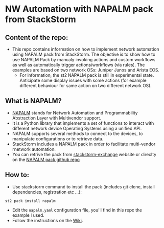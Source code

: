 # NW Automation with NAPALM pack from StackStorm

## Content of the repo:
- This repo contains information on how to implement network automation using NAPALM pack from StackStorm. The objective is to show how to use NAPALM Pack by manualy invoking actions and custom workflows as well as automatically trigger actions/workflows (via rules). The examples are based on two network OSs: Juniper Junos and Arista EOS. 
	- For information, the st2 NAPALM pack is still in experimental state. Anticipate some display issues with some actions (for example different behaviour for same action on two different network OS).

## What is NAPALM?
- [NAPALM](https://napalm.readthedocs.io/en/latest/index.html) stands for Network Automation and Programmability Abstraction Layer with Multivendor support.
- It is a Python library that implements a set of functions to interact with different network device Operating Systems using a unified API.
- NAPALM supports several methods to connect to the devices, to manipulate configurations or to retrieve data.
- StackStorm includes a NAPALM pack in order to facilitate multi-vendor rnetwork automation.
- You can retrive the pack from [stackstorm-exchange](https://exchange.stackstorm.org/) website or direclty on the [NAPALM pack github repo](https://github.com/StackStorm-Exchange/stackstorm-napalm)

## How to:
- Use stackstorm command to install the pack (includes git clone, install dependencies, registration etc ...):
```
st2 pack install napalm
```
- Edit the ```napalm.yaml``` configuration file, you'll find in this repo the example I used.  
- Follow the instructions on the [Wiki](https://github.com/mab27/st2_napalm/wiki).
